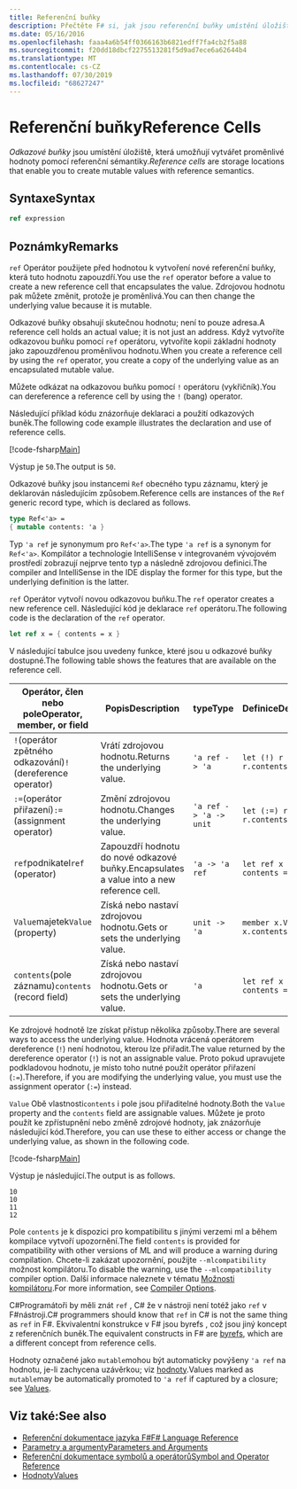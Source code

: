 ```yaml
---
title: Referenční buňky
description: Přečtěte F# si, jak jsou referenční buňky umístění úložiště, která umožňují vytvářet proměnlivé hodnoty pomocí referenční sémantiky.
ms.date: 05/16/2016
ms.openlocfilehash: faaa4a6b54ff0366163b6821edff7fa4cb2f5a88
ms.sourcegitcommit: f20dd18dbcf2275513281f5d9ad7ece6a62644b4
ms.translationtype: MT
ms.contentlocale: cs-CZ
ms.lasthandoff: 07/30/2019
ms.locfileid: "68627247"
---
```

# <a name="reference-cells"></a><span data-ttu-id="45e15-103">Referenční buňky</span><span class="sxs-lookup"><span data-stu-id="45e15-103">Reference Cells</span></span>

<span data-ttu-id="45e15-104">*Odkazové buňky* jsou umístění úložiště, která umožňují vytvářet proměnlivé hodnoty pomocí referenční sémantiky.</span><span class="sxs-lookup"><span data-stu-id="45e15-104">*Reference cells* are storage locations that enable you to create mutable values with reference semantics.</span></span>

## <a name="syntax"></a><span data-ttu-id="45e15-105">Syntaxe</span><span class="sxs-lookup"><span data-stu-id="45e15-105">Syntax</span></span>

```fsharp
ref expression
```

## <a name="remarks"></a><span data-ttu-id="45e15-106">Poznámky</span><span class="sxs-lookup"><span data-stu-id="45e15-106">Remarks</span></span>

<span data-ttu-id="45e15-107">`ref` Operátor použijete před hodnotou k vytvoření nové referenční buňky, která tuto hodnotu zapouzdří.</span><span class="sxs-lookup"><span data-stu-id="45e15-107">You use the `ref` operator before a value to create a new reference cell that encapsulates the value.</span></span> <span data-ttu-id="45e15-108">Zdrojovou hodnotu pak můžete změnit, protože je proměnlivá.</span><span class="sxs-lookup"><span data-stu-id="45e15-108">You can then change the underlying value because it is mutable.</span></span>

<span data-ttu-id="45e15-109">Odkazové buňky obsahují skutečnou hodnotu; není to pouze adresa.</span><span class="sxs-lookup"><span data-stu-id="45e15-109">A reference cell holds an actual value; it is not just an address.</span></span> <span data-ttu-id="45e15-110">Když vytvoříte odkazovou buňku pomocí `ref` operátoru, vytvoříte kopii základní hodnoty jako zapouzdřenou proměnlivou hodnotu.</span><span class="sxs-lookup"><span data-stu-id="45e15-110">When you create a reference cell by using the `ref` operator, you create a copy of the underlying value as an encapsulated mutable value.</span></span>

<span data-ttu-id="45e15-111">Můžete odkázat na odkazovou buňku pomocí `!` operátoru (vykřičník).</span><span class="sxs-lookup"><span data-stu-id="45e15-111">You can dereference a reference cell by using the `!` (bang) operator.</span></span>

<span data-ttu-id="45e15-112">Následující příklad kódu znázorňuje deklaraci a použití odkazových buněk.</span><span class="sxs-lookup"><span data-stu-id="45e15-112">The following code example illustrates the declaration and use of reference cells.</span></span>

[!code-fsharp[Main](~/samples/snippets/fsharp/lang-ref-1/snippet2201.fs)]

<span data-ttu-id="45e15-113">Výstup je `50`.</span><span class="sxs-lookup"><span data-stu-id="45e15-113">The output is `50`.</span></span>

<span data-ttu-id="45e15-114">Odkazové buňky jsou instancemi `Ref` obecného typu záznamu, který je deklarován následujícím způsobem.</span><span class="sxs-lookup"><span data-stu-id="45e15-114">Reference cells are instances of the `Ref` generic record type, which is declared as follows.</span></span>

```fsharp
type Ref<'a> =
{ mutable contents: 'a }
```

<span data-ttu-id="45e15-115">Typ `'a ref` je synonymum pro `Ref<'a>`.</span><span class="sxs-lookup"><span data-stu-id="45e15-115">The type `'a ref` is a synonym for `Ref<'a>`.</span></span> <span data-ttu-id="45e15-116">Kompilátor a technologie IntelliSense v integrovaném vývojovém prostředí zobrazují nejprve tento typ a následně zdrojovou definici.</span><span class="sxs-lookup"><span data-stu-id="45e15-116">The compiler and IntelliSense in the IDE display the former for this type, but the underlying definition is the latter.</span></span>

<span data-ttu-id="45e15-117">`ref` Operátor vytvoří novou odkazovou buňku.</span><span class="sxs-lookup"><span data-stu-id="45e15-117">The `ref` operator creates a new reference cell.</span></span> <span data-ttu-id="45e15-118">Následující kód je deklarace `ref` operátoru.</span><span class="sxs-lookup"><span data-stu-id="45e15-118">The following code is the declaration of the `ref` operator.</span></span>

```fsharp
let ref x = { contents = x }
```

<span data-ttu-id="45e15-119">V následující tabulce jsou uvedeny funkce, které jsou u odkazové buňky dostupné.</span><span class="sxs-lookup"><span data-stu-id="45e15-119">The following table shows the features that are available on the reference cell.</span></span>

|<span data-ttu-id="45e15-120">Operátor, člen nebo pole</span><span class="sxs-lookup"><span data-stu-id="45e15-120">Operator, member, or field</span></span>|<span data-ttu-id="45e15-121">Popis</span><span class="sxs-lookup"><span data-stu-id="45e15-121">Description</span></span>|<span data-ttu-id="45e15-122">type</span><span class="sxs-lookup"><span data-stu-id="45e15-122">Type</span></span>|<span data-ttu-id="45e15-123">Definice</span><span class="sxs-lookup"><span data-stu-id="45e15-123">Definition</span></span>|
|--------------------------|-----------|----|----------|
|<span data-ttu-id="45e15-124">`!`(operátor zpětného odkazování)</span><span class="sxs-lookup"><span data-stu-id="45e15-124">`!` (dereference operator)</span></span>|<span data-ttu-id="45e15-125">Vrátí zdrojovou hodnotu.</span><span class="sxs-lookup"><span data-stu-id="45e15-125">Returns the underlying value.</span></span>|`'a ref -> 'a`|`let (!) r = r.contents`|
|<span data-ttu-id="45e15-126">`:=`(operátor přiřazení)</span><span class="sxs-lookup"><span data-stu-id="45e15-126">`:=` (assignment operator)</span></span>|<span data-ttu-id="45e15-127">Změní zdrojovou hodnotu.</span><span class="sxs-lookup"><span data-stu-id="45e15-127">Changes the underlying value.</span></span>|`'a ref -> 'a -> unit`|`let (:=) r x = r.contents <- x`|
|<span data-ttu-id="45e15-128">`ref`podnikatel</span><span class="sxs-lookup"><span data-stu-id="45e15-128">`ref` (operator)</span></span>|<span data-ttu-id="45e15-129">Zapouzdří hodnotu do nové odkazové buňky.</span><span class="sxs-lookup"><span data-stu-id="45e15-129">Encapsulates a value into a new reference cell.</span></span>|`'a -> 'a ref`|`let ref x = { contents = x }`|
|<span data-ttu-id="45e15-130">`Value`majetek</span><span class="sxs-lookup"><span data-stu-id="45e15-130">`Value` (property)</span></span>|<span data-ttu-id="45e15-131">Získá nebo nastaví zdrojovou hodnotu.</span><span class="sxs-lookup"><span data-stu-id="45e15-131">Gets or sets the underlying value.</span></span>|`unit -> 'a`|`member x.Value = x.contents`|
|<span data-ttu-id="45e15-132">`contents`(pole záznamu)</span><span class="sxs-lookup"><span data-stu-id="45e15-132">`contents` (record field)</span></span>|<span data-ttu-id="45e15-133">Získá nebo nastaví zdrojovou hodnotu.</span><span class="sxs-lookup"><span data-stu-id="45e15-133">Gets or sets the underlying value.</span></span>|`'a`|`let ref x = { contents = x }`|

<span data-ttu-id="45e15-134">Ke zdrojové hodnotě lze získat přístup několika způsoby.</span><span class="sxs-lookup"><span data-stu-id="45e15-134">There are several ways to access the underlying value.</span></span> <span data-ttu-id="45e15-135">Hodnota vrácená operátorem dereference (`!`) není hodnotou, kterou lze přiřadit.</span><span class="sxs-lookup"><span data-stu-id="45e15-135">The value returned by the dereference operator (`!`) is not an assignable value.</span></span> <span data-ttu-id="45e15-136">Proto pokud upravujete podkladovou hodnotu, je místo toho nutné použít operátor přiřazení (`:=`).</span><span class="sxs-lookup"><span data-stu-id="45e15-136">Therefore, if you are modifying the underlying value, you must use the assignment operator (`:=`) instead.</span></span>

<span data-ttu-id="45e15-137">`Value` Obě vlastnosti`contents` i pole jsou přiřaditelné hodnoty.</span><span class="sxs-lookup"><span data-stu-id="45e15-137">Both the `Value` property and the `contents` field are assignable values.</span></span> <span data-ttu-id="45e15-138">Můžete je proto použít ke zpřístupnění nebo změně zdrojové hodnoty, jak znázorňuje následující kód.</span><span class="sxs-lookup"><span data-stu-id="45e15-138">Therefore, you can use these to either access or change the underlying value, as shown in the following code.</span></span>

[!code-fsharp[Main](~/samples/snippets/fsharp/lang-ref-1/snippet2203.fs)]

<span data-ttu-id="45e15-139">Výstup je následující.</span><span class="sxs-lookup"><span data-stu-id="45e15-139">The output is as follows.</span></span>

```
10
10
11
12
```

<span data-ttu-id="45e15-140">Pole `contents` je k dispozici pro kompatibilitu s jinými verzemi ml a během kompilace vytvoří upozornění.</span><span class="sxs-lookup"><span data-stu-id="45e15-140">The field `contents` is provided for compatibility with other versions of ML and will produce a warning during compilation.</span></span> <span data-ttu-id="45e15-141">Chcete-li zakázat upozornění, použijte `--mlcompatibility` možnost kompilátoru.</span><span class="sxs-lookup"><span data-stu-id="45e15-141">To disable the warning, use the `--mlcompatibility` compiler option.</span></span> <span data-ttu-id="45e15-142">Další informace naleznete v tématu [Možnosti kompilátoru](compiler-options.md).</span><span class="sxs-lookup"><span data-stu-id="45e15-142">For more information, see [Compiler Options](compiler-options.md).</span></span>

<span data-ttu-id="45e15-143">C#Programátoři by měli znát `ref` , C# že v nástroji není totéž jako `ref` v F#nástroji.</span><span class="sxs-lookup"><span data-stu-id="45e15-143">C# programmers should know that `ref` in C# is not the same thing as `ref` in F#.</span></span> <span data-ttu-id="45e15-144">Ekvivalentní konstrukce v F# jsou byrefs [](byrefs.md), což jsou jiný koncept z referenčních buněk.</span><span class="sxs-lookup"><span data-stu-id="45e15-144">The equivalent constructs in F# are [byrefs](byrefs.md), which are a different concept from reference cells.</span></span>

<span data-ttu-id="45e15-145">Hodnoty označené jako `mutable`mohou být automaticky povýšeny `'a ref` na hodnotu, je-li zachycena uzávěrkou; viz [hodnoty](./values/index.md).</span><span class="sxs-lookup"><span data-stu-id="45e15-145">Values marked as `mutable`may be automatically promoted to `'a ref` if captured by a closure; see [Values](./values/index.md).</span></span>

## <a name="see-also"></a><span data-ttu-id="45e15-146">Viz také:</span><span class="sxs-lookup"><span data-stu-id="45e15-146">See also</span></span>

- [<span data-ttu-id="45e15-147">Referenční dokumentace jazyka F#</span><span class="sxs-lookup"><span data-stu-id="45e15-147">F# Language Reference</span></span>](index.md)
- [<span data-ttu-id="45e15-148">Parametry a argumenty</span><span class="sxs-lookup"><span data-stu-id="45e15-148">Parameters and Arguments</span></span>](parameters-and-arguments.md)
- [<span data-ttu-id="45e15-149">Referenční dokumentace symbolů a operátorů</span><span class="sxs-lookup"><span data-stu-id="45e15-149">Symbol and Operator Reference</span></span>](./symbol-and-operator-reference/index.md)
- [<span data-ttu-id="45e15-150">Hodnoty</span><span class="sxs-lookup"><span data-stu-id="45e15-150">Values</span></span>](./values/index.md)
